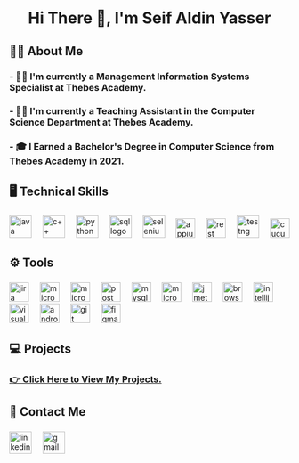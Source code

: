 <h1 align="center">Hi There 👋, I'm Seif Aldin Yasser</h1>

###

<h2 align="left">👨‍💻  About Me</h2>

###
<h3>- 🧑‍💼 I'm currently a Management Information Systems Specialist at Thebes Academy.
<h3>- 🧑‍💼 I'm currently a Teaching Assistant in the Computer Science Department at Thebes Academy.
<h3>- 🎓 I Earned a Bachelor's Degree in Computer Science from Thebes Academy in 2021.</h3>

###

<h2 align="left">🖥️  Technical Skills </h2>

###

<div align="left">
  <a href="https://www.java.com/en/"><img src="https://www.svgrepo.com/show/184143/java.svg" height="40" alt="java logo"  /></a>
  <img width="12" />
  <a href="https://isocpp.org/"><img src="https://miro.medium.com/v2/resize:fit:1358/1*C4SccvODYv4SBypJFmYAEw.png" height="40" alt="c++ logo"  /></a>
  <img width="12" />
  <a href="https://www.python.org/"><img src="https://icons.iconarchive.com/icons/papirus-team/papirus-apps/128/python-icon.png" height="40" alt="python logo"/></a> 
  <img width="12" />
<a href="https://www.w3schools.com/sql/"><img src="https://assets-global.website-files.com/5ecbeb8d7557e7f636691721/65837a5b8d4c796dcf51d5d4_Azure-SQL-database_logo.png" height="40" alt="sql logo"  /></a> 
  <img width="12" />
  <a href="https://www.selenium.dev/"><img src="https://th.bing.com/th/id/R.9c5dc187003386ca0d6d0841858b32ba?rik=5XK7dBYz518Ehg&riu=http%3a%2f%2fwww.seleniumhq.org%2fimages%2fselenium-logo.png&ehk=Lpj11ZnD0MH5aVg36rAt8dkpC5xgkABJdbyxYU4tlpU%3d&risl=&pid=ImgRaw&r=0" height="40" alt="selenium logo"  /></a>
  <img width="12" />
   <a href="https://appium.io/docs/en/latest/"><img src="https://th.bing.com/th/id/R.5b8483b66d7931f0a03d50b51a4e920d?rik=%2bE29URy6WxR20w&riu=http%3a%2f%2fdefinitiontech.co%2fwp-content%2fuploads%2f2018%2f05%2fappium-logo.png&ehk=1ot5yuhGfqeR0kbkt9U278HTWJeiU2c5rR4mBycv26k%3d&risl=&pid=ImgRaw&r=0" height="35" alt="appium logo"/></a>
   <img width="12" />
   <a href="https://rest-assured.io/"><img src="https://rest-assured.io/img/logo-transparent.png" height="35" alt="rest assured logo"/></a>
  <img width="12" />
 <a href="https://testng.org/"><img src="https://howtodoinjava.com/wp-content/uploads/2014/12/TestNG.png" height="40" alt="testng logo"/></a>
  <img width="12" />
  <a href="https://cucumber.io/"><img src="https://brandslogos.com/wp-content/uploads/images/large/cucumber-logo.png" height="35" alt="cucumber logo"/> </a>
</div>

###
 
<h2 align="left">⚙️  Tools</h2>

###
<div align="left">
  <a href="https://www.atlassian.com/software/jira"><img src="https://www.vhv.rs/dpng/f/545-5452076_jira-logo-png.png" height="35" alt="jira logo"  /></a>
  <img width="12" />
  <a href="https://www.office.com/"><img src="https://logos-world.net/wp-content/uploads/2021/02/Microsoft-Office-365-Emblem.png" height="35" alt="microosoft office packages logo"  /></a>
  <img width="12" />
  <a href="https://www.microsoft.com/en-us/microsoft-365/business/microsoft-365-administration?msockid=1de1cf97d03f613f341ada7fd143608d"><img src="https://handsontek.net/images/M365Admin/logo.png" height="35" alt="microsoft office 365 admin center logo"  /></a>
  <img width="12" />
  <a href="https://www.postman.com/"><img src="https://cdn.freelogovectors.net/wp-content/uploads/2020/12/postman-logo.png" height="35" alt="postman logo"></a>
  <img width="12" />
  <a href="https://www.mysql.com/"><img src="https://th.bing.com/th/id/R.bab2c760c60f17191cb3a002e08a3dbf?rik=X5IeaawJvNTZDg&pid=ImgRaw&r=0" height="35" alt="mysql logo"/></a>
  <img width="12" />
  <a href="https://www.microsoft.com/en/sql-server/?msockid=1de1cf97d03f613f341ada7fd143608d"><img src="https://www.freeiconspng.com/uploads/sql-server-icon-png-1.png" height="35" alt="microsoft sql server logo"  /></a>
  <img width="12" />
    <a href="https://jmeter.apache.org/"><img src="https://logodix.com/logo/1588313.png" height="35" alt="jmeter logo"  /></a>
  <img width="12" />
  <a href="https://www.browserling.com/"><img src="https://cdn.freebiesupply.com/logos/large/2x/browserling-logo-png-transparent.png" height="35" alt="browserling logo"/></a>
  <img width="12" />
  <a href="https://www.jetbrains.com/idea/"><img src="https://th.bing.com/th/id/R.98865e06d77faca32b3e118df119049e?rik=AU0%2bE0ROLAbnog&riu=http%3a%2f%2flogonoid.com%2fimages%2fintellij-idea-logo.png&ehk=CapqYnZAeX0cbsUWxFNWr913YwdQDC7OFt%2ftIAEb%2fBU%3d&risl=&pid=ImgRaw&r=0" height="35" alt="intellij idea logo"/></a>
  <img width="12" />
  <a href="https://code.visualstudio.com/"><img src="https://code.visualstudio.com/assets/images/code-stable.png" height="35" alt="visual studio code logo"/></a>
  <img width="12" />
  <a href="https://developer.android.com/studio"><img src="https://th.bing.com/th/id/R.2c194427c551c3e628064e359ee8ad82?rik=abNPb5JkoZj8iw&pid=ImgRaw&r=0" height="35" alt="android studio code logo"/></a> 
  <img width="12" />
  <a href="https://git-scm.com/"><img src="https://cdn3.iconfinder.com/data/icons/social-media-2169/24/social_media_social_media_logo_git-512.png" height="35" alt="git logo"/></a>
  <img width="12" />
  <a href="https://www.figma.com/"><img src="https://brandslogos.com/wp-content/uploads/images/large/figma-logo.png" height="35" alt="figma logo"/></a>
</div>

###

<h3 align="left"></h3>

###

###

<h2 align="left">💻 Projects </h2>

###

<h3 align="left"> <a href="https://github.com/Seif-Aldin-Yasser?tab=repositories">👉 Click Here to View My Projects.</a></h3>

###

<h2 align="left">📧  Contact Me</h2>

###

<div align="left">
  <a href="https://www.linkedin.com/in/seif-aldin-yasser-53057b359"><img src="https://static.vecteezy.com/system/resources/thumbnails/023/986/970/small_2x/linkedin-logo-linkedin-logo-transparent-linkedin-icon-transparent-free-free-png.png" height="40" alt="linkedin logo"/></a>
  <img width="12" />
  <a href="mailto:seifaldin.yasser11@gmail.co"><img src="https://www.pngall.com/wp-content/uploads/12/Gmail-Logo-PNG-Images.png" height="40" alt="gmail logo"/></a>
</div>

###
